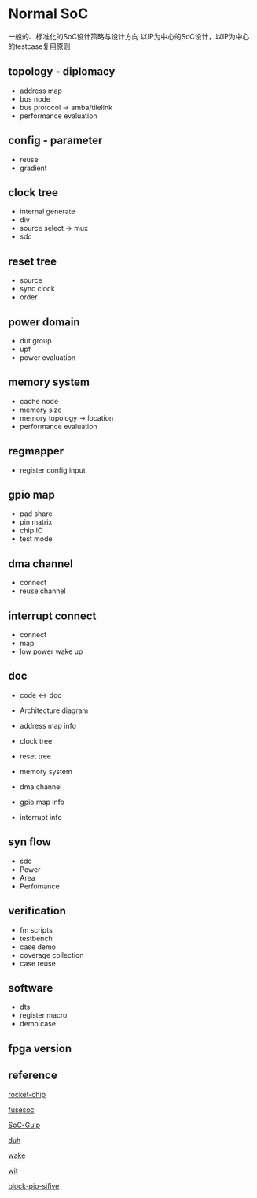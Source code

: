 Normal SoC
============

一般的、标准化的SoC设计策略与设计方向
以IP为中心的SoC设计，以IP为中心的testcase复用原则

topology - diplomacy
---------------------
- address map
- bus node
- bus protocol -> amba/tilelink
- performance evaluation


config - parameter
--------------------
- reuse
- gradient


clock tree
--------------
- internal generate
- div
- source select -> mux
- sdc


reset tree
--------------
- source
- sync clock
- order 


power domain
--------------
- dut group
- upf
- power evaluation


memory system
--------------
- cache node
- memory size
- memory topology -> location
- performance evaluation


regmapper
--------------
- register config input


gpio map
--------------
- pad share
- pin matrix
- chip IO
- test mode


dma channel
------------
- connect
- reuse channel


interrupt connect
------------------
- connect
- map
- low power wake up


doc
--------------
- code <-> doc

- Architecture diagram
- address map info
- clock tree
- reset tree
- memory system
- dma channel
- gpio map info
- interrupt info


syn flow
-----------------
- sdc
- Power
- Area
- Perfomance


verification
--------------------------
- fm scripts
- testbench
- case demo
- coverage collection
- case reuse


software
-----------------
- dts
- register macro
- demo case


fpga version
-----------------


reference
------------
[rocket-chip](https://github.com/chipsalliance/rocket-chip)

[fusesoc](https://github.com/olofk/fusesoc)

[SoC-Gulp](https://github.com/KingFrige/SoC-Gulp)

[duh](https://github.com/sifive/duh)

[wake](https://github.com/sifive/wake)

[wit](https://github.com/sifive/wit)

[block-pio-sifive](https://github.com/sifive/block-pio-sifive)

